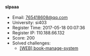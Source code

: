 #### slpaaa  

* Email: 765418608@qq.com  
* University: si403  
* Register Time: 2017-05-18 00:07:36  
* Register IP: 110.188.66.132  
* Score: 200  
* Solved challenges: 
  * [[WEB] book-manage-system](https://github.com/SniperOJ/Challenges/blob/master/web/book-manage-system.json)  
